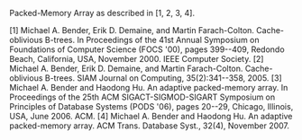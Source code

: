 Packed-Memory Array as described in [1, 2, 3, 4].

[1] Michael A. Bender, Erik D. Demaine, and Martin Farach-Colton.
    Cache-oblivious B-trees. In Proceedings of the 41st Annual Symposium on
    Foundations of Computer Science (FOCS '00), pages 399--409, Redondo Beach,
    California, USA, November 2000. IEEE Computer Society.
[2] Michael A. Bender, Erik D. Demaine, and Martin Farach-Colton.
    Cache-oblivious B-trees. SIAM Journal on Computing, 35(2):341--358, 2005.
[3] Michael A. Bender and Haodong Hu. An adaptive packed-memory array. In
    Proceedings of the 25th ACM SIGACT-SIGMOD-SIGART Symposium on Principles of
    Database Systems (PODS '06), pages 20--29, Chicago, Illinois, USA, June
    2006. ACM.
[4] Michael A. Bender and Haodong Hu. An adaptive packed-memory array. ACM
    Trans. Database Syst., 32(4), November 2007.
